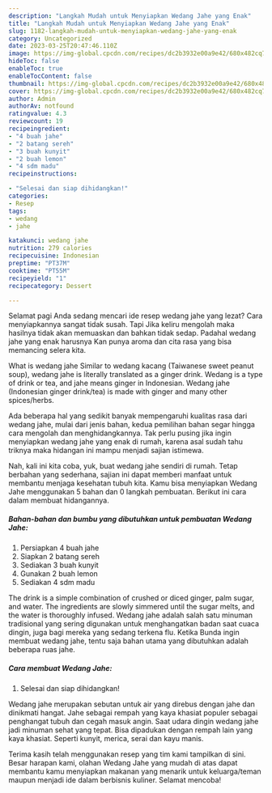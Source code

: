 ```yaml
---
description: "Langkah Mudah untuk Menyiapkan Wedang Jahe yang Enak"
title: "Langkah Mudah untuk Menyiapkan Wedang Jahe yang Enak"
slug: 1182-langkah-mudah-untuk-menyiapkan-wedang-jahe-yang-enak
category: Uncategorized
date: 2023-03-25T20:47:46.110Z
image: https://img-global.cpcdn.com/recipes/dc2b3932e00a9e42/680x482cq70/wedang-jahe-foto-resep-utama.jpg
hideToc: false
enableToc: true
enableTocContent: false
thumbnail: https://img-global.cpcdn.com/recipes/dc2b3932e00a9e42/680x482cq70/wedang-jahe-foto-resep-utama.jpg
cover: https://img-global.cpcdn.com/recipes/dc2b3932e00a9e42/680x482cq70/wedang-jahe-foto-resep-utama.jpg
author: Admin
authorAv: notfound
ratingvalue: 4.3
reviewcount: 19
recipeingredient:
- "4 buah jahe"
- "2 batang sereh"
- "3 buah kunyit"
- "2 buah lemon"
- "4 sdm madu"
recipeinstructions:

- "Selesai dan siap dihidangkan!"
categories:
- Resep
tags:
- wedang
- jahe

katakunci: wedang jahe 
nutrition: 279 calories
recipecuisine: Indonesian
preptime: "PT37M"
cooktime: "PT55M"
recipeyield: "1"
recipecategory: Dessert

---
```



Selamat pagi Anda sedang mencari ide resep wedang jahe yang lezat? Cara menyiapkannya sangat tidak susah. Tapi Jika keliru mengolah maka hasilnya tidak akan memuaskan dan bahkan tidak sedap. Padahal wedang jahe yang enak harusnya Kan punya aroma dan cita rasa yang bisa memancing selera kita.


What is wedang jahe Similar to wedang kacang (Taiwanese sweet peanut soup), wedang jahe is literally translated as a ginger drink. Wedang is a type of drink or tea, and jahe means ginger in Indonesian. Wedang jahe (Indonesian ginger drink/tea) is made with ginger and many other spices/herbs.

Ada beberapa hal yang sedikit banyak mempengaruhi kualitas rasa dari wedang jahe, mulai dari jenis bahan, kedua pemilihan bahan segar hingga cara mengolah dan menghidangkannya. Tak perlu pusing jika ingin menyiapkan wedang jahe yang enak di rumah, karena asal sudah tahu triknya maka hidangan ini mampu menjadi sajian istimewa.


Nah, kali ini kita coba, yuk, buat wedang jahe sendiri di rumah. Tetap berbahan yang sederhana, sajian ini dapat memberi manfaat untuk membantu menjaga kesehatan tubuh kita. Kamu bisa menyiapkan Wedang Jahe menggunakan 5 bahan dan 0 langkah pembuatan. Berikut ini cara dalam membuat hidangannya.

<!--inarticleads1-->

##### Bahan-bahan dan bumbu yang dibutuhkan untuk pembuatan Wedang Jahe:

1. Persiapkan 4 buah jahe
1. Siapkan 2 batang sereh
1. Sediakan 3 buah kunyit
1. Gunakan 2 buah lemon
1. Sediakan 4 sdm madu


The drink is a simple combination of crushed or diced ginger, palm sugar, and water. The ingredients are slowly simmered until the sugar melts, and the water is thoroughly infused. Wedang jahe adalah salah satu minuman tradisional yang sering digunakan untuk menghangatkan badan saat cuaca dingin, juga bagi mereka yang sedang terkena flu. Ketika Bunda ingin membuat wedang jahe, tentu saja bahan utama yang dibutuhkan adalah beberapa ruas jahe. 

<!--inarticleads2-->

##### Cara membuat Wedang Jahe:


1. Selesai dan siap dihidangkan!

Wedang jahe merupakan sebutan untuk air yang direbus dengan jahe dan dinikmati hangat. Jahe sebagai rempah yang kaya khasiat populer sebagai penghangat tubuh dan cegah masuk angin. Saat udara dingin wedang jahe jadi minuman sehat yang tepat. Bisa dipadukan dengan rempah lain yang kaya khasiat. Seperti kunyit, merica, serai dan kayu manis. 

Terima kasih telah menggunakan resep yang tim kami tampilkan di sini. Besar harapan kami, olahan Wedang Jahe yang mudah di atas dapat membantu kamu menyiapkan makanan yang menarik untuk keluarga/teman maupun menjadi ide dalam berbisnis kuliner. Selamat mencoba!
